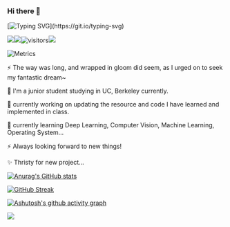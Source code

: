 ### Hi there 👋

[![Typing SVG](https://readme-typing-svg.demolab.com?font=Fira+Code&pause=1000&width=435&lines=Hi!+I'm+Leo-Adventure%2C+nice+to+meet+you!)](https://git.io/typing-svg)
<!--
**Leo-Adventure/Leo-Adventure** is a ✨ _special_ ✨ repository because its `README.md` (this file) appears on your GitHub profile

Here are some important ideas to get you started:

- 🔭 I’m currently working on ...
- 🌱 I’m currently learning ...
- 👯 I’m looking to collaborate on ...
- 🤔 I’m looking for help with ...
- 💬 Ask me about ...
- 📫 How to reach me: ...
- 😄 Pronouns: ...
- ⚡ Fun fact: ...
-->

![](https://img.shields.io/badge/status-fighting-orange)![](https://img.shields.io/badge/Feeling-Rich%20Life-green)![visitors](https://visitor-badge.glitch.me/badge?page_id=Leo-Adventure_README.md&left_color=&right_color=blue)![]([https://img.shields.io/badge/status-On%20Summer%20Semester-orange](https://hits.seeyoufarm.com/api/count/incr/badge.svg?url=https%3A%2F%2Fgithub.com%2FLeo-Adventure1212%2Fhit-counter))


![Metrics](https://metrics.lecoq.io/Leo-Adventure?template=classic&base.indepth=false&base.hireable=false&config.timezone=Asia%2FShanghai)

⚡ The way was long, and wrapped in gloom did seem, as I urged on to seek my fantastic dream~

🌱 I'm a junior student studying in UC, Berkeley currently.

🔭 currently working on updating the resource and code I have learned and implemented in class.

🌱 currently learning Deep Learning, Computer Vision, Machine Learning, Operating System...

⚡ Always looking forward to new things!

✨ Thristy for new project...



[![Anurag's GitHub stats](https://github-readme-stats.vercel.app/api?username=Leo-Adventure&show_icons=true&theme=blue-green)](https://github.com/anuraghazra/github-readme-stats)

[![GitHub Streak](https://github-readme-streak-stats.herokuapp.com/?user=Leo-Adventure&theme=blue-green)](https://git.io/streak-stats)

[![Ashutosh's github activity graph](https://activity-graph.herokuapp.com/graph?username=Leo-Adventure&theme=chartreuse-dark)](https://github.com/ashutosh00710/github-readme-activity-graph)

![]([https://img.shields.io/badge/status-On%20Summer%20Semester-orange](https://github-profile-summary-cards.vercel.app/api/cards/profile-details?username=Leo-Adventure&theme=vue))


